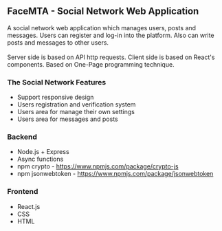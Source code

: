 
<!-- PROJECT LOGO -->
## FaceMTA - Social Network Web Application
A social network web application which manages users, posts and messages.
Users can register and log-in into the platform. Also can write posts and messages to other users.
<br></br>
Server side is based on API http requests.
Client side is based on React's components.
Based on One-Page programming technique.

### The Social Network Features
* Support responsive design
* Users registration and verification system
* Users area for manage their own settings
* Users area for messages and posts

### Backend
* Node.js + Express
* Async functions
* npm crypto - https://www.npmjs.com/package/crypto-js
* npm jsonwebtoken - https://www.npmjs.com/package/jsonwebtoken

### Frontend
* React.js
* CSS
* HTML


